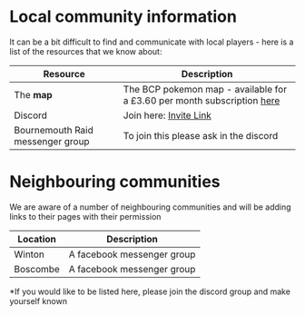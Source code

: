# Local community information

It can be a bit difficult to find and communicate with local players - here is a list of the resources that we know about:

Resource | Description
--- | ---
The **map** | The BCP pokemon map - available for a £3.60 per month subscription [here](https://pogobournemouth.co.uk)
Discord | Join here: [Invite Link](https://discord.gg/AN6yFZZ)
Bournemouth Raid messenger group | To join this please ask in the discord


# Neighbouring communities

We are aware of a number of neighbouring communities and will be adding links to their pages with their permission

Location | Description
--- | ---
Winton | A facebook messenger group
Boscombe | A facebook messenger group


*If you would like to be listed here, please join the discord group and make yourself known
